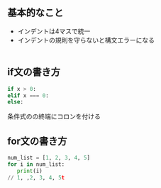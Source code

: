 ## 基本的なこと
- インデントは4マスで統一
- インデントの規則を守らないと構文エラーになる
<br><br>

## if文の書き方
```py
if x > 0:
elif x === 0:
else:
 ```
 条件式のの終端にコロンを付ける

 ## for文の書き方
 ```py
num_list = [1, 2, 3, 4, 5]
for i in num_list:
    print(i)
// 1, ,2, 3, 4, 5t
 ```
